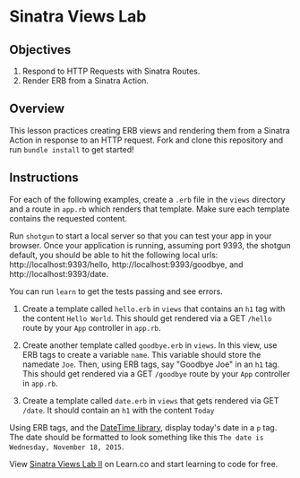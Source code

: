 # Sinatra Views Lab

## Objectives

1. Respond to HTTP Requests with Sinatra Routes.
2. Render ERB from a Sinatra Action.

## Overview

This lesson practices creating ERB views and rendering them from a Sinatra
Action in response to an HTTP request. Fork and clone this repository and run
`bundle install` to get started!

## Instructions

For each of the following examples, create a `.erb` file in the `views`
directory and a route in `app.rb` which renders that template. Make sure each
template contains the requested content.

Run `shotgun` to start a local server so that you can test your app in your
browser. Once your application is running, assuming port 9393, the shotgun
default, you should be able to hit the following local urls:
http://localhost:9393/hello, http://localhost:9393/goodbye, and
http://localhost:9393/date.

You can run `learn` to get the tests passing and see errors.

1. Create a template called `hello.erb` in `views` that contains an `h1` tag
   with the content `Hello World`. This should get rendered via a GET `/hello`
   route by your `App` controller in `app.rb`.

2. Create another template called `goodbye.erb` in `views`. In this view, use
   ERB tags to create a variable `name`. This variable should store the namedate
   `Joe`. Then, using ERB tags, say "Goodbye Joe" in an `h1` tag. This should get
   rendered via a GET `/goodbye` route by your `App` controller in `app.rb`.

3. Create a template called `date.erb` in `views` that gets rendered via GET
   `/date`. It should contain an `h1` with the content `Today`

Using ERB tags, and the [DateTime library](http://ruby-doc.org/stdlib-2.3.1/libdoc/date/rdoc/DateTime.html),
display today's date in a `p` tag. The date should be formatted to look
something like this `The date is Wednesday, November 18, 2015`.

<p data-visibility='hidden'>View <a href='https://learn.co/lessons/sinatra-views-lab'>Sinatra Views Lab II</a> on Learn.co and start learning to code for free.</p>
